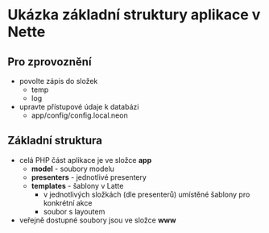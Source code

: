 # Ukázka základní struktury aplikace v Nette

## Pro zprovoznění
* povolte zápis do složek
  * temp
  * log
* upravte přístupové údaje k databázi
  * app/config/config.local.neon

## Základní struktura
* celá PHP část aplikace je ve složce **app**
  * **model** - soubory modelu
  * **presenters** - jednotlivé presentery
  * **templates** - šablony v Latte
    * v jednotlivých složkách (dle presenterů) umístěné šablony pro konkrétní akce
    * soubor s layoutem
* veřejně dostupné soubory jsou ve složce **www**